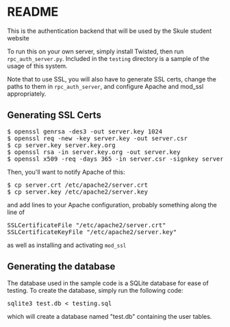 README
==============

This is the authentication backend that will be used by the Skule student website

To run this on your own server, simply install Twisted, then run
`rpc_auth_server.py`.  Included in the `testing` directory is a sample of the
usage of this system.

Note that to use SSL, you will also have to generate SSL certs, change the
paths to them in `rpc_auth_server`, and configure Apache and mod_ssl
appropriately.

Generating SSL Certs
--------------------

<pre>
$ openssl genrsa -des3 -out server.key 1024
$ openssl req -new -key server.key -out server.csr
$ cp server.key server.key.org
$ openssl rsa -in server.key.org -out server.key
$ openssl x509 -req -days 365 -in server.csr -signkey server.key -out server.crt
</pre>

Then, you'll want to notify Apache of this:  

<pre>
$ cp server.crt /etc/apache2/server.crt
$ cp server.key /etc/apache2/server.key
</pre>

and add lines to your Apache configuration, probably something along the line of

<pre>
SSLCertificateFile "/etc/apache2/server.crt"
SSLCertificateKeyFile "/etc/apache2/server.key"
</pre>

as well as installing and activating `mod_ssl`

Generating the database
--------------------

The database used in the sample code is a SQLite database for ease of testing.
To create the database, simply run the following code:

<pre>
sqlite3 test.db < testing.sql
</pre>

which will create a database named "test.db" containing the user tables.